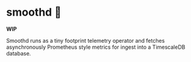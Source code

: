 # smoothd :rocket:

**WIP**

Smoothd runs as a tiny footprint telemetry operator and fetches asynchronously Prometheus style metrics for ingest into a TimescaleDB database.
